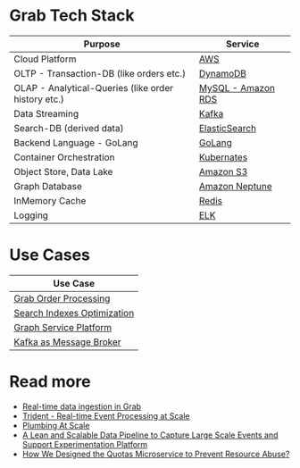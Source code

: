# Grab Tech Stack

| Purpose                                             | Service                                                                                                    |
|-----------------------------------------------------|------------------------------------------------------------------------------------------------------------|
| Cloud Platform                                      | [AWS](../../2_AWS/Readme.md)                                                                     |
| OLTP - Transaction-DB (like orders etc.)            | [DynamoDB](../../2_AWS/6_DatabaseServices/AmazonDynamoDB/Readme.md)                              |
| OLAP - Analytical-Queries (like order history etc.) | [MySQL - Amazon RDS](../../3_Databases/7_SQL-Databases/Readme.md)                          |
| Data Streaming                                      | [Kafka](../../4_MessageBrokersEDA/Kafka/Readme.md)                                      |
| Search-DB (derived data)                            | [ElasticSearch](../../3_Databases/9_Search-Databases/ElasticSearch/Readme.md) |
| Backend Language - GoLang                           | [GoLang](GoLangBackend.md)                                                                                 |
| Container Orchestration                             | [Kubernates](../../9_Container&Orchestration/Kubernates/Readme.md)                   |
| Object Store, Data Lake                             | [Amazon S3](../../2_AWS/7_StorageServices/3_ObjectStorageS3/Readme.md)                           |
| Graph Database                                      | [Amazon Neptune](../../2_AWS/6_DatabaseServices/AmazonNeptune.md)                                |
| InMemory Cache                                      | [Redis](../../3_Databases/8_InMemory-Databases/Redis/Readme.md)                  |
| Logging                                             | [ELK](https://engineering.grab.com/structured-logging)                                                     |

# Use Cases

| Use Case                                          |
|---------------------------------------------------|
| [Grab Order Processing](OrdersProcessing.md)      |
| [Search Indexes Optimization](SearchIndexing.md)  |
| [Graph Service Platform](GraphServicePlatform.md) |
| [Kafka as Message Broker](KafkaMessageBroker.md)  |

# Read more
- [Real-time data ingestion in Grab](https://engineering.grab.com/real-time-data-ingestion)
- [Trident - Real-time Event Processing at Scale](https://engineering.grab.com/trident-real-time-event-processing-at-scale)
- [Plumbing At Scale](https://engineering.grab.com/plumbing-at-scale)
- [A Lean and Scalable Data Pipeline to Capture Large Scale Events and Support Experimentation Platform](https://engineering.grab.com/experimentation-platform-data-pipeline)
- [How We Designed the Quotas Microservice to Prevent Resource Abuse?](https://engineering.grab.com/quotas-service)
